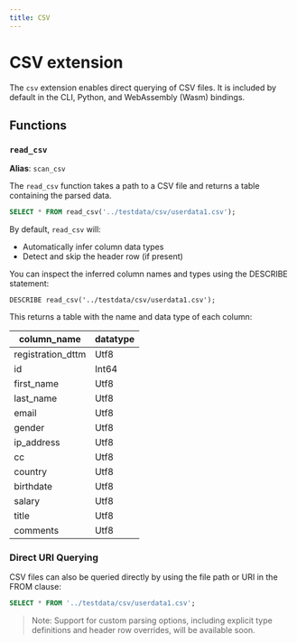 ```yaml
---
title: CSV
---
```


# CSV extension

The `csv` extension enables direct querying of CSV files. It is included by
default in the CLI, Python, and WebAssembly (Wasm) bindings.

## Functions

### `read_csv`

**Alias**: `scan_csv`

The `read_csv` function takes a path to a CSV file and returns a table
containing the parsed data.

```sql
SELECT * FROM read_csv('../testdata/csv/userdata1.csv');
```

By default, `read_csv` will:

- Automatically infer column data types
- Detect and skip the header row (if present)

You can inspect the inferred column names and types using the DESCRIBE
statement:

```
DESCRIBE read_csv('../testdata/csv/userdata1.csv');
```

This returns a table with the name and data type of each column:

| column_name       | datatype |
|-------------------|----------|
| registration_dttm | Utf8     |
| id                | Int64    |
| first_name        | Utf8     |
| last_name         | Utf8     |
| email             | Utf8     |
| gender            | Utf8     |
| ip_address        | Utf8     |
| cc                | Utf8     |
| country           | Utf8     |
| birthdate         | Utf8     |
| salary            | Utf8     |
| title             | Utf8     |
| comments          | Utf8     |

### Direct URI Querying

CSV files can also be queried directly by using the file path or URI in the FROM clause:

```sql
SELECT * FROM '../testdata/csv/userdata1.csv';
```

> Note: Support for custom parsing options, including explicit type definitions
> and header row overrides, will be available soon.
